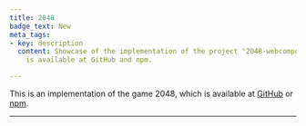 ```yaml
---
title: 2048
badge_text: New
meta_tags:
- key: description
  content: Showcase of the implementation of the project "2048-webcomponent" which
    is available at GitHub and npm.

---
```

<the-lead>
  This is an implementation of the game 2048, which is available at <a href="https://github.com/manuelhenke/2048-webcomponent" target="_blank">GitHub</a> or <a href="https://www.npmjs.com/package/2048-webcomponent" target="_blank">npm</a>.
</the-lead>

<hr class="my-4" />

<wrapper-2048></wrapper-2048>
